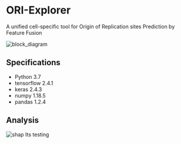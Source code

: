 # ORI-Explorer
A unified cell-specific tool for Origin of Replication sites Prediction by Feature Fusion

![block_diagram](https://user-images.githubusercontent.com/80881943/227442401-63f37866-b005-460e-94db-ab8edba1e8fc.png)


## Specifications
- Python 3.7
- tensorflow 2.4.1
- keras 2.4.3
- numpy 1.18.5
- pandas 1.2.4

## Analysis
![shap](https://user-images.githubusercontent.com/80881943/234735967-077d6efc-e68f-42d3-bfbc-0ed5074fedf4.png)
Its testing
